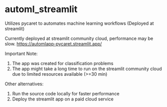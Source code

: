 # automl_streamlit
Utilizes pycaret to automates machine learning workflows (Deployed at streamlit)

Currently deployed at streamlit community cloud, performance may be slow.
https://automlapp-pycaret.streamlit.app/

Important Note: 
1) The app was created for classification problems
2) The app might take a long time to run on the streamlit community cloud due to limited resources available (>=30 min)
   
Other alternatives:
1) Run the source code locally for faster performance
2) Deploy the streamlit app on a paid cloud service


